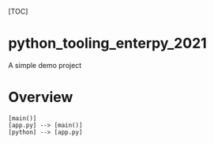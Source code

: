 [TOC]

# python_tooling_enterpy_2021

A simple demo project

# Overview

```plantuml format="png" alt="call cli.py"
[main()]
[app.py] --> [main()]
[python] --> [app.py]
```
